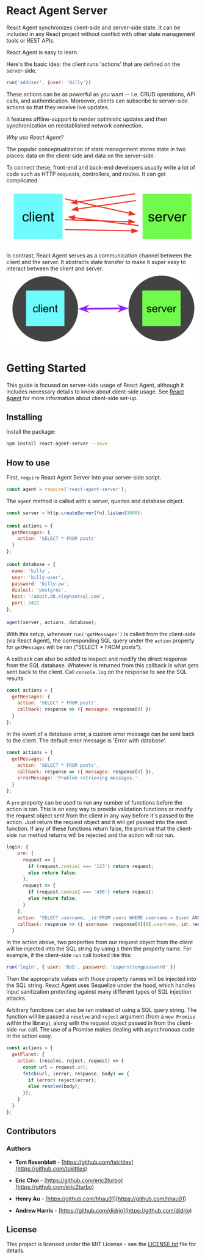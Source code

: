 # React Agent Server

React Agent synchronizes client-side and server-side state.  It can be included in any React project without conflict with other state management tools or REST APIs.

React Agent is easy to learn.

Here's the basic idea: the client runs 'actions' that are defined on the server-side.

```javascript
run('addUser', {user: 'Billy'})
```

These actions can be as powerful as you want -- i.e. CRUD operations, API calls, and authentication. Moreover, clients can subscribe to server-side actions so that they  receive live updates.

It features offline-support to render optimistic updates and then synchronization on reestablished network connection.

*Why use React Agent?*

The popular conceptualization of state management stores state in two places: data on the client-side and data on the server-side.

To connect these, front-end and back-end developers usually write a lot of code such as HTTP requests, controllers, and routes. It can get complicated.
![previous](./../../docs/imgs/before.png)

In contrast, React Agent serves as a communication channel between the client and the server. It abstracts state transfer to make it super easy to interact between the client and server.
![now](./../../docs/imgs/after.png)

# Getting Started

This guide is focused on server-side usage of React Agent, although it includes necessary details to know about client-side usage. See [React Agent](https://github.com/yokyak/react-agent/tree/master/packages/react-agent) for more information about client-side set-up.

## Installing

Install the package:

```bash
npm install react-agent-server --save
```

## How to use

First, `require` React Agent Server into your server-side script.

```javascript
const agent = require('react-agent-server');
```

The `agent` method is called with a server, queries and database object.

```javascript
const server = http.createServer(fn).listen(3000);

const actions = {
  getMessages: {
    action: 'SELECT * FROM posts'
  }
};

const database = {
  name: 'billy',
  user: 'billy-user',
  password: 'billy-pw',
  dialect: 'postgres',
  host: 'rabbit.db.elephantsql.com',
  port: 3421
};

agent(server, actions, database);
```
With this setup, whenever `run('getMessages')` is called from the client-side (via React Agent), the corresponding SQL query under the `action` property for `getMessages` will be ran ("SELECT * FROM posts").

<!-- fuck andrew -->
A callback can also be added to inspect and modify the direct response from the SQL database. Whatever is returned from this callback is what gets sent back to the client. Call `console.log` on the response to see the SQL results.

```javascript
const actions = {
  getMessages: {
    action: 'SELECT * FROM posts',
    callback: response => ({ messages: response[0] })
  }
};
```

In the event of a database error, a custom error message can be sent back to the client. The default error message is 'Error with database'.

```javascript
const actions = {
  getMessages: {
    action: 'SELECT * FROM posts',
    callback: response => ({ messages: response[0] }),
    errorMessage: 'Problem retrieving messages.'
  }
};
```

A `pre` property can be used to run any number of functions before the action is ran. This is an easy way to provide validation functions or modify the request object sent from the client in any way before it's passed to the action. Just return the request object and it will get passed into the next function. If any of these functions return false, the promise that the client-side `run` method returns will be rejected and the action will not run.

```javascript
login: {
    pre: [
      request => {
        if (request.cookie1 === '123') return request;
        else return false;
      },
      request => {
        if (request.cookie2 === '456') return request;
        else return false;
      }
    ],
    action: 'SELECT username, _id FROM users WHERE username = $user AND password = $password',
    callback: response => ({ username: response[0][0].username, id: response[0][0]._id })
  }
```

In the action above, two properties from our request object from the client will be injected into the SQL string by using `$` then the property name. For example, if the client-side `run` call looked like this:

```javascript
run('login', { user: 'Bob', password: 'superstrongpassword' })
```

Then the appropriate values with those property names will be injected into the SQL string. React Agent uses Sequelize under the hood, which handles input sanitization protecting against many different types of SQL injection attacks.

Arbitrary functions can also be ran instead of using a SQL query string. The function will be passed a `resolve` and `reject` argument (from a `new Promise` within the library), along with the request object passed in from the client-side `run` call. The use of a Promise makes dealing with asynchronous code in the action easy.

```javascript
const actions = {
  getPlanet: {
    action: (resolve, reject, request) => {
      const url = request.url;
      fetch(url, (error, response, body) => {
        if (error) reject(error);
        else resolve(body);
      });
    }
  }
};
```

## Contributors

### Authors

* **Tom Rosenblatt** - [https://github.com/tskittles](https://github.com/tskittles)

* **Eric Choi** - [https://github.com/eric2turbo](https://github.com/eric2turbo)

* **Henry Au** - [https://github.com/hhau01](https://github.com/hhau01)

* **Andrew Harris** - [https://github.com/didrio](https://github.com/didrio)

## License

This project is licensed under the MIT License - see the [LICENSE.txt](./../../LICENSE.txt) file for details.
